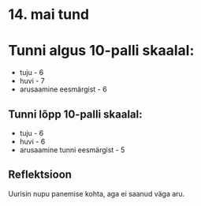 # 14. mai tund

# Tunni algus 10-palli skaalal:

-   tuju - 6
-   huvi - 7
-   arusaamine eesmärgist - 6

## Tunni lõpp 10-palli skaalal:

-   tuju - 6
-   huvi - 6
-   arusaamine tunni eesmärgist - 5

## Reflektsioon

Uurisin nupu panemise kohta, aga ei saanud väga aru.